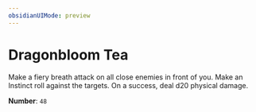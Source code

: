 ```yaml
---
obsidianUIMode: preview
---
```

# Dragonbloom Tea

Make a fiery breath attack on all close enemies in front of you. Make an Instinct roll against the targets. On a success, deal d20 physical damage.

**Number**: `48`
